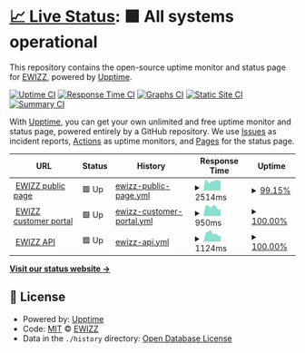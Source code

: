 # [📈 Live Status](https://status.ewizz.ninja): <!--live status--> **🟩 All systems operational**

This repository contains the open-source uptime monitor and status page for [EWIZZ](https://status.ewizz.ninja), powered by [Upptime](https://github.com/upptime/upptime).

[![Uptime CI](https://github.com/EWIZZDEV/ewizz_status/workflows/Uptime%20CI/badge.svg)](https://github.com/EWIZZDEV/ewizz_status/actions?query=workflow%3A%22Uptime+CI%22)
[![Response Time CI](https://github.com/EWIZZDEV/ewizz_status/workflows/Response%20Time%20CI/badge.svg)](https://github.com/EWIZZDEV/ewizz_status/actions?query=workflow%3A%22Response+Time+CI%22)
[![Graphs CI](https://github.com/EWIZZDEV/ewizz_status/workflows/Graphs%20CI/badge.svg)](https://github.com/EWIZZDEV/ewizz_status/actions?query=workflow%3A%22Graphs+CI%22)
[![Static Site CI](https://github.com/EWIZZDEV/ewizz_status/workflows/Static%20Site%20CI/badge.svg)](https://github.com/EWIZZDEV/ewizz_status/actions?query=workflow%3A%22Static+Site+CI%22)
[![Summary CI](https://github.com/EWIZZDEV/ewizz_status/workflows/Summary%20CI/badge.svg)](https://github.com/EWIZZDEV/ewizz_status/actions?query=workflow%3A%22Summary+CI%22)

With [Upptime](https://upptime.js.org), you can get your own unlimited and free uptime monitor and status page, powered entirely by a GitHub repository. We use [Issues](https://github.com/EWIZZDEV/ewizz_status/issues) as incident reports, [Actions](https://github.com/EWIZZDEV/ewizz_status/actions) as uptime monitors, and [Pages](https://status.ewizz.ninja) for the status page.

<!--start: status pages-->
<!-- This summary is generated by Upptime (https://github.com/upptime/upptime) -->
<!-- Do not edit this manually, your changes will be overwritten -->
<!-- prettier-ignore -->
| URL | Status | History | Response Time | Uptime |
| --- | ------ | ------- | ------------- | ------ |
| <img alt="" src="https://icons.duckduckgo.com/ip3/www.ewizz.co.za.ico" height="13"> [EWIZZ public page](https://www.ewizz.co.za) | 🟩 Up | [ewizz-public-page.yml](https://github.com/EWIZZDEV/ewizz_status/commits/HEAD/history/ewizz-public-page.yml) | <details><summary><img alt="Response time graph" src="./graphs/ewizz-public-page/response-time-week.png" height="20"> 2514ms</summary><br><a href="https://status.ewizz.ninja/history/ewizz-public-page"><img alt="Response time 4038" src="https://img.shields.io/endpoint?url=https%3A%2F%2Fraw.githubusercontent.com%2FEWIZZDEV%2Fewizz_status%2FHEAD%2Fapi%2Fewizz-public-page%2Fresponse-time.json"></a><br><a href="https://status.ewizz.ninja/history/ewizz-public-page"><img alt="24-hour response time 2593" src="https://img.shields.io/endpoint?url=https%3A%2F%2Fraw.githubusercontent.com%2FEWIZZDEV%2Fewizz_status%2FHEAD%2Fapi%2Fewizz-public-page%2Fresponse-time-day.json"></a><br><a href="https://status.ewizz.ninja/history/ewizz-public-page"><img alt="7-day response time 2514" src="https://img.shields.io/endpoint?url=https%3A%2F%2Fraw.githubusercontent.com%2FEWIZZDEV%2Fewizz_status%2FHEAD%2Fapi%2Fewizz-public-page%2Fresponse-time-week.json"></a><br><a href="https://status.ewizz.ninja/history/ewizz-public-page"><img alt="30-day response time 3524" src="https://img.shields.io/endpoint?url=https%3A%2F%2Fraw.githubusercontent.com%2FEWIZZDEV%2Fewizz_status%2FHEAD%2Fapi%2Fewizz-public-page%2Fresponse-time-month.json"></a><br><a href="https://status.ewizz.ninja/history/ewizz-public-page"><img alt="1-year response time 4038" src="https://img.shields.io/endpoint?url=https%3A%2F%2Fraw.githubusercontent.com%2FEWIZZDEV%2Fewizz_status%2FHEAD%2Fapi%2Fewizz-public-page%2Fresponse-time-year.json"></a></details> | <details><summary><a href="https://status.ewizz.ninja/history/ewizz-public-page">99.15%</a></summary><a href="https://status.ewizz.ninja/history/ewizz-public-page"><img alt="All-time uptime 99.86%" src="https://img.shields.io/endpoint?url=https%3A%2F%2Fraw.githubusercontent.com%2FEWIZZDEV%2Fewizz_status%2FHEAD%2Fapi%2Fewizz-public-page%2Fuptime.json"></a><br><a href="https://status.ewizz.ninja/history/ewizz-public-page"><img alt="24-hour uptime 100.00%" src="https://img.shields.io/endpoint?url=https%3A%2F%2Fraw.githubusercontent.com%2FEWIZZDEV%2Fewizz_status%2FHEAD%2Fapi%2Fewizz-public-page%2Fuptime-day.json"></a><br><a href="https://status.ewizz.ninja/history/ewizz-public-page"><img alt="7-day uptime 99.15%" src="https://img.shields.io/endpoint?url=https%3A%2F%2Fraw.githubusercontent.com%2FEWIZZDEV%2Fewizz_status%2FHEAD%2Fapi%2Fewizz-public-page%2Fuptime-week.json"></a><br><a href="https://status.ewizz.ninja/history/ewizz-public-page"><img alt="30-day uptime 99.80%" src="https://img.shields.io/endpoint?url=https%3A%2F%2Fraw.githubusercontent.com%2FEWIZZDEV%2Fewizz_status%2FHEAD%2Fapi%2Fewizz-public-page%2Fuptime-month.json"></a><br><a href="https://status.ewizz.ninja/history/ewizz-public-page"><img alt="1-year uptime 99.86%" src="https://img.shields.io/endpoint?url=https%3A%2F%2Fraw.githubusercontent.com%2FEWIZZDEV%2Fewizz_status%2FHEAD%2Fapi%2Fewizz-public-page%2Fuptime-year.json"></a></details>
| <img alt="" src="https://icons.duckduckgo.com/ip3/office.ewizz.co.za.ico" height="13"> [EWIZZ customer portal](https://office.ewizz.co.za) | 🟩 Up | [ewizz-customer-portal.yml](https://github.com/EWIZZDEV/ewizz_status/commits/HEAD/history/ewizz-customer-portal.yml) | <details><summary><img alt="Response time graph" src="./graphs/ewizz-customer-portal/response-time-week.png" height="20"> 950ms</summary><br><a href="https://status.ewizz.ninja/history/ewizz-customer-portal"><img alt="Response time 1117" src="https://img.shields.io/endpoint?url=https%3A%2F%2Fraw.githubusercontent.com%2FEWIZZDEV%2Fewizz_status%2FHEAD%2Fapi%2Fewizz-customer-portal%2Fresponse-time.json"></a><br><a href="https://status.ewizz.ninja/history/ewizz-customer-portal"><img alt="24-hour response time 737" src="https://img.shields.io/endpoint?url=https%3A%2F%2Fraw.githubusercontent.com%2FEWIZZDEV%2Fewizz_status%2FHEAD%2Fapi%2Fewizz-customer-portal%2Fresponse-time-day.json"></a><br><a href="https://status.ewizz.ninja/history/ewizz-customer-portal"><img alt="7-day response time 950" src="https://img.shields.io/endpoint?url=https%3A%2F%2Fraw.githubusercontent.com%2FEWIZZDEV%2Fewizz_status%2FHEAD%2Fapi%2Fewizz-customer-portal%2Fresponse-time-week.json"></a><br><a href="https://status.ewizz.ninja/history/ewizz-customer-portal"><img alt="30-day response time 896" src="https://img.shields.io/endpoint?url=https%3A%2F%2Fraw.githubusercontent.com%2FEWIZZDEV%2Fewizz_status%2FHEAD%2Fapi%2Fewizz-customer-portal%2Fresponse-time-month.json"></a><br><a href="https://status.ewizz.ninja/history/ewizz-customer-portal"><img alt="1-year response time 1117" src="https://img.shields.io/endpoint?url=https%3A%2F%2Fraw.githubusercontent.com%2FEWIZZDEV%2Fewizz_status%2FHEAD%2Fapi%2Fewizz-customer-portal%2Fresponse-time-year.json"></a></details> | <details><summary><a href="https://status.ewizz.ninja/history/ewizz-customer-portal">100.00%</a></summary><a href="https://status.ewizz.ninja/history/ewizz-customer-portal"><img alt="All-time uptime 96.42%" src="https://img.shields.io/endpoint?url=https%3A%2F%2Fraw.githubusercontent.com%2FEWIZZDEV%2Fewizz_status%2FHEAD%2Fapi%2Fewizz-customer-portal%2Fuptime.json"></a><br><a href="https://status.ewizz.ninja/history/ewizz-customer-portal"><img alt="24-hour uptime 100.00%" src="https://img.shields.io/endpoint?url=https%3A%2F%2Fraw.githubusercontent.com%2FEWIZZDEV%2Fewizz_status%2FHEAD%2Fapi%2Fewizz-customer-portal%2Fuptime-day.json"></a><br><a href="https://status.ewizz.ninja/history/ewizz-customer-portal"><img alt="7-day uptime 100.00%" src="https://img.shields.io/endpoint?url=https%3A%2F%2Fraw.githubusercontent.com%2FEWIZZDEV%2Fewizz_status%2FHEAD%2Fapi%2Fewizz-customer-portal%2Fuptime-week.json"></a><br><a href="https://status.ewizz.ninja/history/ewizz-customer-portal"><img alt="30-day uptime 100.00%" src="https://img.shields.io/endpoint?url=https%3A%2F%2Fraw.githubusercontent.com%2FEWIZZDEV%2Fewizz_status%2FHEAD%2Fapi%2Fewizz-customer-portal%2Fuptime-month.json"></a><br><a href="https://status.ewizz.ninja/history/ewizz-customer-portal"><img alt="1-year uptime 96.42%" src="https://img.shields.io/endpoint?url=https%3A%2F%2Fraw.githubusercontent.com%2FEWIZZDEV%2Fewizz_status%2FHEAD%2Fapi%2Fewizz-customer-portal%2Fuptime-year.json"></a></details>
| <img alt="" src="https://icons.duckduckgo.com/ip3/api.ewizz.co.za.ico" height="13"> [EWIZZ API](https://api.ewizz.co.za/v2/user_code?ezcode=abcdef) | 🟩 Up | [ewizz-api.yml](https://github.com/EWIZZDEV/ewizz_status/commits/HEAD/history/ewizz-api.yml) | <details><summary><img alt="Response time graph" src="./graphs/ewizz-api/response-time-week.png" height="20"> 1124ms</summary><br><a href="https://status.ewizz.ninja/history/ewizz-api"><img alt="Response time 2202" src="https://img.shields.io/endpoint?url=https%3A%2F%2Fraw.githubusercontent.com%2FEWIZZDEV%2Fewizz_status%2FHEAD%2Fapi%2Fewizz-api%2Fresponse-time.json"></a><br><a href="https://status.ewizz.ninja/history/ewizz-api"><img alt="24-hour response time 739" src="https://img.shields.io/endpoint?url=https%3A%2F%2Fraw.githubusercontent.com%2FEWIZZDEV%2Fewizz_status%2FHEAD%2Fapi%2Fewizz-api%2Fresponse-time-day.json"></a><br><a href="https://status.ewizz.ninja/history/ewizz-api"><img alt="7-day response time 1124" src="https://img.shields.io/endpoint?url=https%3A%2F%2Fraw.githubusercontent.com%2FEWIZZDEV%2Fewizz_status%2FHEAD%2Fapi%2Fewizz-api%2Fresponse-time-week.json"></a><br><a href="https://status.ewizz.ninja/history/ewizz-api"><img alt="30-day response time 1170" src="https://img.shields.io/endpoint?url=https%3A%2F%2Fraw.githubusercontent.com%2FEWIZZDEV%2Fewizz_status%2FHEAD%2Fapi%2Fewizz-api%2Fresponse-time-month.json"></a><br><a href="https://status.ewizz.ninja/history/ewizz-api"><img alt="1-year response time 2202" src="https://img.shields.io/endpoint?url=https%3A%2F%2Fraw.githubusercontent.com%2FEWIZZDEV%2Fewizz_status%2FHEAD%2Fapi%2Fewizz-api%2Fresponse-time-year.json"></a></details> | <details><summary><a href="https://status.ewizz.ninja/history/ewizz-api">100.00%</a></summary><a href="https://status.ewizz.ninja/history/ewizz-api"><img alt="All-time uptime 99.82%" src="https://img.shields.io/endpoint?url=https%3A%2F%2Fraw.githubusercontent.com%2FEWIZZDEV%2Fewizz_status%2FHEAD%2Fapi%2Fewizz-api%2Fuptime.json"></a><br><a href="https://status.ewizz.ninja/history/ewizz-api"><img alt="24-hour uptime 100.00%" src="https://img.shields.io/endpoint?url=https%3A%2F%2Fraw.githubusercontent.com%2FEWIZZDEV%2Fewizz_status%2FHEAD%2Fapi%2Fewizz-api%2Fuptime-day.json"></a><br><a href="https://status.ewizz.ninja/history/ewizz-api"><img alt="7-day uptime 100.00%" src="https://img.shields.io/endpoint?url=https%3A%2F%2Fraw.githubusercontent.com%2FEWIZZDEV%2Fewizz_status%2FHEAD%2Fapi%2Fewizz-api%2Fuptime-week.json"></a><br><a href="https://status.ewizz.ninja/history/ewizz-api"><img alt="30-day uptime 100.00%" src="https://img.shields.io/endpoint?url=https%3A%2F%2Fraw.githubusercontent.com%2FEWIZZDEV%2Fewizz_status%2FHEAD%2Fapi%2Fewizz-api%2Fuptime-month.json"></a><br><a href="https://status.ewizz.ninja/history/ewizz-api"><img alt="1-year uptime 99.82%" src="https://img.shields.io/endpoint?url=https%3A%2F%2Fraw.githubusercontent.com%2FEWIZZDEV%2Fewizz_status%2FHEAD%2Fapi%2Fewizz-api%2Fuptime-year.json"></a></details>

<!--end: status pages-->

[**Visit our status website →**](https://status.ewizz.ninja)

## 📄 License

- Powered by: [Upptime](https://github.com/upptime/upptime)
- Code: [MIT](./LICENSE) © [EWIZZ](https://status.ewizz.ninja)
- Data in the `./history` directory: [Open Database License](https://opendatacommons.org/licenses/odbl/1-0/)
